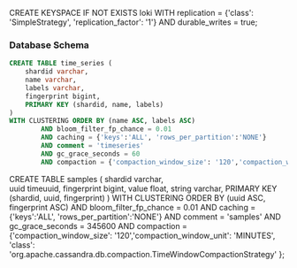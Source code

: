 
CREATE KEYSPACE IF NOT EXISTS loki WITH replication = {'class': 'SimpleStrategy', 'replication_factor': '1'}  AND durable_writes = true;

### Database Schema
```sql
CREATE TABLE time_series (
    shardid varchar,    
    name varchar,
    labels varchar,    
    fingerprint bigint,
    PRIMARY KEY (shardid, name, labels)
)
WITH CLUSTERING ORDER BY (name ASC, labels ASC)
        AND bloom_filter_fp_chance = 0.01
        AND caching = {'keys':'ALL', 'rows_per_partition':'NONE'}
        AND comment = 'timeseries'
        AND gc_grace_seconds = 60
        AND compaction = {'compaction_window_size': '120','compaction_window_unit': 'MINUTES', 'class': 'org.apache.cassandra.db.compaction.TimeWindowCompactionStrategy' };

```
CREATE TABLE samples (
    shardid varchar,    
    uuid timeuuid,
    fingerprint bigint,
    value float,
    string varchar,
    PRIMARY KEY (shardid, uuid, fingerprint)
) WITH CLUSTERING ORDER BY (uuid ASC, fingerprint ASC)
    AND bloom_filter_fp_chance = 0.01
    AND caching = {'keys':'ALL', 'rows_per_partition':'NONE'}
    AND comment = 'samples'
    AND gc_grace_seconds = 345600
    AND compaction = {'compaction_window_size': '120','compaction_window_unit': 'MINUTES', 'class': 'org.apache.cassandra.db.compaction.TimeWindowCompactionStrategy' };


```
